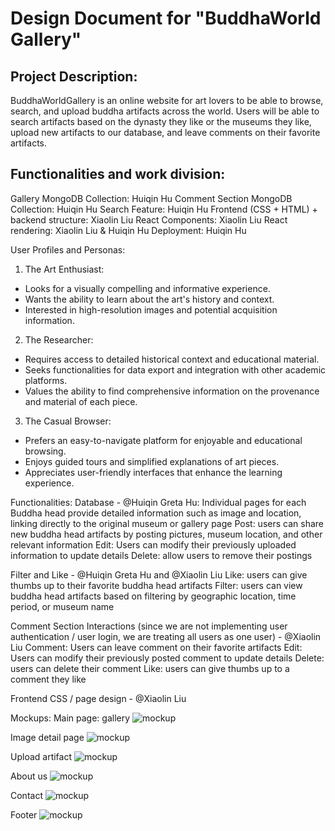 # Design Document for "BuddhaWorld Gallery"

## Project Description:

BuddhaWorldGallery is an online website for art lovers to be able to browse, search, and upload buddha artifacts across the world. Users will be able to search artifacts based on the dynasty they like or the museums they like, upload new artifacts to our database, and leave comments on their favorite artifacts.

## Functionalities and work division:

Gallery MongoDB Collection: Huiqin Hu
Comment Section MongoDB Collection: Huiqin Hu
Search Feature: Huiqin Hu
Frontend (CSS + HTML) + backend structure: Xiaolin Liu
React Components: Xiaolin Liu
React rendering: Xiaolin Liu & Huiqin Hu
Deployment: Huiqin Hu

User Profiles and Personas:

1. The Art Enthusiast:

- Looks for a visually compelling and informative experience.
- Wants the ability to learn about the art's history and context.
- Interested in high-resolution images and potential acquisition information.

2. The Researcher:

- Requires access to detailed historical context and educational material.
- Seeks functionalities for data export and integration with other academic platforms.
- Values the ability to find comprehensive information on the provenance and material of each piece.

3. The Casual Browser:

- Prefers an easy-to-navigate platform for enjoyable and educational browsing.
- Enjoys guided tours and simplified explanations of art pieces.
- Appreciates user-friendly interfaces that enhance the learning experience.

Functionalities:
Database - @Huiqin Greta Hu:
Individual pages for each Buddha head provide detailed information such as image and location, linking directly to the original museum or gallery page
Post: users can share new buddha head artifacts by posting pictures, museum location, and other relevant information
Edit: Users can modify their previously uploaded information to update details
Delete: allow users to remove their postings

Filter and Like - @Huiqin Greta Hu and @Xiaolin Liu
Like: users can give thumbs up to their favorite buddha head artifacts
Filter: users can view buddha head artifacts based on filtering by geographic location, time period, or museum name

Comment Section Interactions (since we are not implementing user authentication / user login, we are treating all users as one user) - @Xiaolin Liu
Comment: Users can leave comment on their favorite artifacts
Edit: Users can modify their previously posted comment to update details
Delete: users can delete their comment
Like: users can give thumbs up to a comment they like

Frontend CSS / page design - @Xiaolin Liu

Mockups:
Main page: gallery
![mockup](./mockup/gallery.png)

Image detail page
![mockup](./mockup/detailPg.png)


Upload artifact
![mockup](./mockup/upload.png)

About us
![mockup](./mockup/aboutUs.png)

Contact
![mockup](./mockup/contact.png)

Footer
![mockup](./mockup/footer.png)

